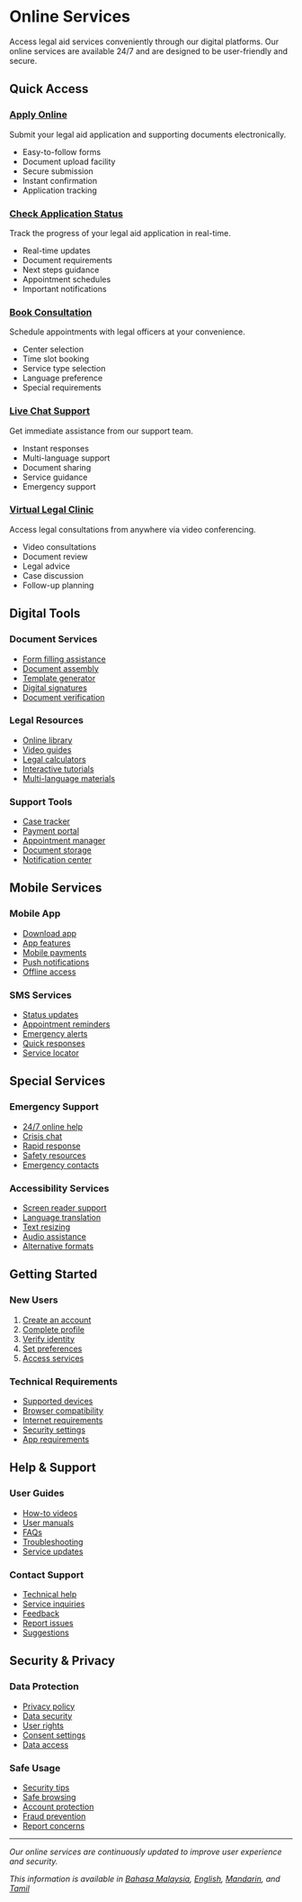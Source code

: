 # Online Services

Access legal aid services conveniently through our digital platforms. Our online services are available 24/7 and are designed to be user-friendly and secure.

## Quick Access

### [Apply Online](/services/apply)
Submit your legal aid application and supporting documents electronically.
- Easy-to-follow forms
- Document upload facility
- Secure submission
- Instant confirmation
- Application tracking

### [Check Application Status](/services/status)
Track the progress of your legal aid application in real-time.
- Real-time updates
- Document requirements
- Next steps guidance
- Appointment schedules
- Important notifications

### [Book Consultation](/services/consultation)
Schedule appointments with legal officers at your convenience.
- Center selection
- Time slot booking
- Service type selection
- Language preference
- Special requirements

### [Live Chat Support](/services/chat)
Get immediate assistance from our support team.
- Instant responses
- Multi-language support
- Document sharing
- Service guidance
- Emergency support

### [Virtual Legal Clinic](/services/virtual-clinic)
Access legal consultations from anywhere via video conferencing.
- Video consultations
- Document review
- Legal advice
- Case discussion
- Follow-up planning

## Digital Tools

### Document Services
- [Form filling assistance](/services/forms)
- [Document assembly](/services/documents)
- [Template generator](/services/templates)
- [Digital signatures](/services/signatures)
- [Document verification](/services/verification)

### Legal Resources
- [Online library](/resources/library)
- [Video guides](/resources/videos)
- [Legal calculators](/resources/calculators)
- [Interactive tutorials](/resources/tutorials)
- [Multi-language materials](/resources/languages)

### Support Tools
- [Case tracker](/services/case-tracker)
- [Payment portal](/services/payments)
- [Appointment manager](/services/appointments)
- [Document storage](/services/storage)
- [Notification center](/services/notifications)

## Mobile Services

### Mobile App
- [Download app](/services/mobile-app)
- [App features](/services/app-guide)
- [Mobile payments](/services/mobile-payments)
- [Push notifications](/services/notifications)
- [Offline access](/services/offline)

### SMS Services
- [Status updates](/services/sms)
- [Appointment reminders](/services/reminders)
- [Emergency alerts](/services/alerts)
- [Quick responses](/services/quick-reply)
- [Service locator](/services/locate)

## Special Services

### Emergency Support
- [24/7 online help](/contact/emergency)
- [Crisis chat](/services/crisis-chat)
- [Rapid response](/services/emergency)
- [Safety resources](/services/safety)
- [Emergency contacts](/contact/emergency-numbers)

### Accessibility Services
- [Screen reader support](/services/accessibility)
- [Language translation](/services/translation)
- [Text resizing](/services/display)
- [Audio assistance](/services/audio)
- [Alternative formats](/services/formats)

## Getting Started

### New Users
1. [Create an account](/services/register)
2. [Complete profile](/services/profile)
3. [Verify identity](/services/verify)
4. [Set preferences](/services/preferences)
5. [Access services](/services/guide)

### Technical Requirements
- [Supported devices](/services/devices)
- [Browser compatibility](/services/browsers)
- [Internet requirements](/services/connectivity)
- [Security settings](/services/security)
- [App requirements](/services/app-requirements)

## Help & Support

### User Guides
- [How-to videos](/resources/videos)
- [User manuals](/resources/manuals)
- [FAQs](/knowledge-center/faqs)
- [Troubleshooting](/services/help)
- [Service updates](/news/latest)

### Contact Support
- [Technical help](/services/tech-support)
- [Service inquiries](/contact)
- [Feedback](/contact/feedback)
- [Report issues](/services/report)
- [Suggestions](/contact/suggestions)

## Security & Privacy

### Data Protection
- [Privacy policy](/legal/privacy)
- [Data security](/legal/security)
- [User rights](/legal/rights)
- [Consent settings](/services/consent)
- [Data access](/services/data)

### Safe Usage
- [Security tips](/services/security-tips)
- [Safe browsing](/services/safe-browsing)
- [Account protection](/services/protection)
- [Fraud prevention](/services/fraud)
- [Report concerns](/services/concerns)

---

*Our online services are continuously updated to improve user experience and security.*

*This information is available in [Bahasa Malaysia](/lang/ms), [English](/lang/en), [Mandarin](/lang/zh), and [Tamil](/lang/ta)* 
